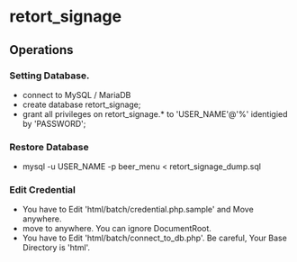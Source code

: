 # retort_signage
## Operations

### Setting Database.
 - connect to MySQL / MariaDB
 - create database retort_signage;
 - grant all privileges on retort_signage.* to 'USER_NAME'@'%' identigied by 'PASSWORD';

### Restore Database
 - mysql -u USER_NAME -p beer_menu < retort_signage_dump.sql

### Edit Credential
 - You have to Edit 'html/batch/credential.php.sample' and Move anywhere.
 - move to anywhere. You can ignore DocumentRoot.
 - You have to Edit 'html/batch/connect_to_db.php'. Be careful, Your Base Directory is 'html'.
